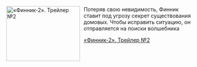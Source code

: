 <!--2025-08-22 11:00:21-->
<div class="yb">
  <div class="rss kino_kino"><a href="https://www.kino-teatr.ru/video/52794/" title="«Финник-2». Трейлер №2"><img src="https://www.kino-teatr.ru/video/4/9/52794/poster.jpg" width="196" height="147" align="left" hspace="5" style="margin: 0px 10px 0px 5px" alt="«Финник-2». Трейлер №2"/></a>Потеряв свою невидимость, Финник ставит под угрозу секрет существования домовых. Чтобы исправить ситуацию, он отправляется на поиски волшебника <p class="titl"><a href="https://www.kino-teatr.ru/video/52794/">«Финник-2». Трейлер №2</a></p></div>
</div>
